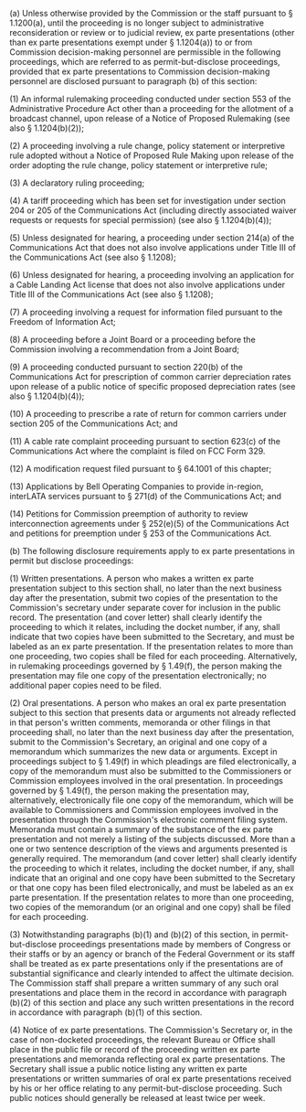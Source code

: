 (a) Unless otherwise provided by the Commission or the staff pursuant to § 1.1200(a), until the proceeding is no longer subject to administrative reconsideration or review or to judicial review, ex parte presentations (other than ex parte presentations exempt under § 1.1204(a)) to or from Commission decision-making personnel are permissible in the following proceedings, which are referred to as permit-but-disclose proceedings, provided that ex parte presentations to Commission decision-making personnel are disclosed pursuant to paragraph (b) of this section:
                

(1) An informal rulemaking proceeding conducted under section 553 of the Administrative Procedure Act other than a proceeding for the allotment of a broadcast channel, upon release of a Notice of Proposed Rulemaking (see also § 1.1204(b)(2));

(2) A proceeding involving a rule change, policy statement or interpretive rule adopted without a Notice of Proposed Rule Making upon release of the order adopting the rule change, policy statement or interpretive rule;

(3) A declaratory ruling proceeding;

(4) A tariff proceeding which has been set for investigation under section 204 or 205 of the Communications Act (including directly associated waiver requests or requests for special permission) (see also § 1.1204(b)(4));

(5) Unless designated for hearing, a proceeding under section 214(a) of the Communications Act that does not also involve applications under Title III of the Communications Act (see also § 1.1208);

(6) Unless designated for hearing, a proceeding involving an application for a Cable Landing Act license that does not also involve applications under Title III of the Communications Act (see also § 1.1208);

(7) A proceeding involving a request for information filed pursuant to the Freedom of Information Act;
                

(8) A proceeding before a Joint Board or a proceeding before the Commission involving a recommendation from a Joint Board;

(9) A proceeding conducted pursuant to section 220(b) of the Communications Act for prescription of common carrier depreciation rates upon release of a public notice of specific proposed depreciation rates (see also § 1.1204(b)(4));

(10) A proceeding to prescribe a rate of return for common carriers under section 205 of the Communications Act; and

(11) A cable rate complaint proceeding pursuant to section 623(c) of the Communications Act where the complaint is filed on FCC Form 329.

(12) A modification request filed pursuant to § 64.1001 of this chapter;

(13) Applications by Bell Operating Companies to provide in-region, interLATA services pursuant to § 271(d) of the Communications Act; and

(14) Petitions for Commission preemption of authority to review interconnection agreements under § 252(e)(5) of the Communications Act and petitions for preemption under § 253 of the Communications Act.
                

(b) The following disclosure requirements apply to ex parte presentations in permit but disclose proceedings:

(1) Written presentations. A person who makes a written ex parte presentation subject to this section shall, no later than the next business day after the presentation, submit two copies of the presentation to the Commission's secretary under separate cover for inclusion in the public record. The presentation (and cover letter) shall clearly identify the proceeding to which it relates, including the docket number, if any, shall indicate that two copies have been submitted to the Secretary, and must be labeled as an ex parte presentation. If the presentation relates to more than one proceeding, two copies shall be filed for each proceeding. Alternatively, in rulemaking proceedings governed by § 1.49(f), the person making the presentation may file one copy of the presentation electronically; no additional paper copies need to be filed.

(2) Oral presentations. A person who makes an oral ex parte presentation subject to this section that presents data or arguments not already reflected in that person's written comments, memoranda or other filings in that proceeding shall, no later than the next business day after the presentation, submit to the Commission's Secretary, an original and one copy of a memorandum which summarizes the new data or arguments. Except in proceedings subject to § 1.49(f) in which pleadings are filed electronically, a copy of the memorandum must also be submitted to the Commissioners or Commission employees involved in the oral presentation. In proceedings governed by § 1.49(f), the person making the presentation may, alternatively, electronically file one copy of the memorandum, which will be available to Commissioners and Commission employees involved in the presentation through the Commission's electronic comment filing system. Memoranda must contain a summary of the substance of the ex parte presentation and not merely a listing of the subjects discussed. More than a one or two sentence description of the views and arguments presented is generally required. The memorandum (and cover letter) shall clearly identify the proceeding to which it relates, including the docket number, if any, shall indicate that an original and one copy have been submitted to the Secretary or that one copy has been filed electronically, and must be labeled as an ex parte presentation. If the presentation relates to more than one proceeding, two copies of the memorandum (or an original and one copy) shall be filed for each proceeding.
                

(3) Notwithstanding paragraphs (b)(1) and (b)(2) of this section, in permit-but-disclose proceedings presentations made by members of Congress or their staffs or by an agency or branch of the Federal Government or its staff shall be treated as ex parte presentations only if the presentations are of substantial significance and clearly intended to affect the ultimate decision. The Commission staff shall prepare a written summary of any such oral presentations and place them in the record in accordance with paragraph (b)(2) of this section and place any such written presentations in the record in accordance with paragraph (b)(1) of this section.

(4) Notice of ex parte presentations. The Commission's Secretary or, in the case of non-docketed proceedings, the relevant Bureau or Office shall place in the public file or record of the proceeding written ex parte presentations and memoranda reflecting oral ex parte presentations. The Secretary shall issue a public notice listing any written ex parte presentations or written summaries of oral ex parte presentations received by his or her office relating to any permit-but-disclose proceeding. Such public notices should generally be released at least twice per week.
                

